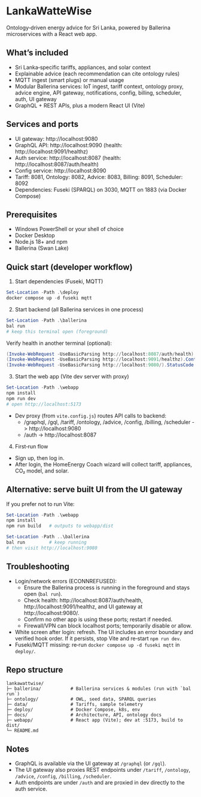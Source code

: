 # LankaWatteWise

Ontology‑driven energy advice for Sri Lanka, powered by Ballerina microservices with a React web app.

## What’s included
- Sri Lanka‑specific tariffs, appliances, and solar context
- Explainable advice (each recommendation can cite ontology rules)
- MQTT ingest (smart plugs) or manual usage
- Modular Ballerina services: IoT ingest, tariff context, ontology proxy, advice engine, API gateway, notifications, config, billing, scheduler, auth, UI gateway
- GraphQL + REST APIs, plus a modern React UI (Vite)

## Services and ports
- UI gateway: http://localhost:9080
- GraphQL API: http://localhost:9090 (health: http://localhost:9091/healthz)
- Auth service: http://localhost:8087 (health: http://localhost:8087/auth/health)
- Config service: http://localhost:8090
- Tariff: 8081, Ontology: 8082, Advice: 8083, Billing: 8091, Scheduler: 8092
- Dependencies: Fuseki (SPARQL) on 3030, MQTT on 1883 (via Docker Compose)

## Prerequisites
- Windows PowerShell or your shell of choice
- Docker Desktop
- Node.js 18+ and npm
- Ballerina (Swan Lake)

## Quick start (developer workflow)
1) Start dependencies (Fuseki, MQTT)
```powershell
Set-Location -Path .\deploy
docker compose up -d fuseki mqtt
```

2) Start backend (all Ballerina services in one process)
```powershell
Set-Location -Path .\ballerina
bal run
# keep this terminal open (foreground)
```
Verify health in another terminal (optional):
```powershell
(Invoke-WebRequest -UseBasicParsing http://localhost:8087/auth/health).Content
(Invoke-WebRequest -UseBasicParsing http://localhost:9091/healthz).Content
(Invoke-WebRequest -UseBasicParsing http://localhost:9080/).StatusCode
```

3) Start the web app (Vite dev server with proxy)
```powershell
Set-Location -Path .\webapp
npm install
npm run dev
# open http://localhost:5173
```
- Dev proxy (from `vite.config.js`) routes API calls to backend:
	- /graphql, /gql, /tariff, /ontology, /advice, /config, /billing, /scheduler -> http://localhost:9080
	- /auth -> http://localhost:8087

4) First‑run flow
- Sign up, then log in.
- After login, the HomeEnergy Coach wizard will collect tariff, appliances, CO₂ model, and solar.

## Alternative: serve built UI from the UI gateway
If you prefer not to run Vite:
```powershell
Set-Location -Path .\webapp
npm install
npm run build   # outputs to webapp/dist

Set-Location -Path ..\ballerina
bal run         # keep running
# then visit http://localhost:9080
```

## Troubleshooting
- Login/network errors (ECONNREFUSED):
	- Ensure the Ballerina process is running in the foreground and stays open (`bal run`).
	- Check health: http://localhost:8087/auth/health, http://localhost:9091/healthz, and UI gateway at http://localhost:9080/.
	- Confirm no other app is using these ports; restart if needed.
	- Firewall/VPN can block localhost ports; temporarily disable or allow.
- White screen after login: refresh. The UI includes an error boundary and verified hook order. If it persists, stop Vite and re‑start `npm run dev`.
- Fuseki/MQTT missing: re‑run `docker compose up -d fuseki mqtt` in `deploy/`.

## Repo structure
```
lankawattwise/
├─ ballerina/           # Ballerina services & modules (run with `bal run`)
├─ ontology/            # OWL, seed data, SPARQL queries
├─ data/                # Tariffs, sample telemetry
├─ deploy/              # Docker Compose, k8s, env
├─ docs/                # Architecture, API, ontology docs
├─ webapp/              # React app (Vite); dev at :5173, build to dist/
└─ README.md
```

## Notes
- GraphQL is available via the UI gateway at `/graphql` (or `/gql`).
- The UI gateway also proxies REST endpoints under `/tariff`, `/ontology`, `/advice`, `/config`, `/billing`, `/scheduler`.
- Auth endpoints are under `/auth` and are proxied in dev directly to the auth service.

